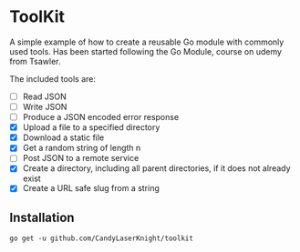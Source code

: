 # ToolKit

A simple example of how to create a reusable Go module with commonly used tools. Has been started following the Go Module, 
course on udemy from Tsawler.

The included tools are:

- [ ] Read JSON
- [ ] Write JSON
- [ ] Produce a JSON encoded error response
- [X] Upload a file to a specified directory
- [X] Download a static file
- [X] Get a random string of length n
- [ ] Post JSON to a remote service 
- [X] Create a directory, including all parent directories, if it does not already exist
- [X] Create a URL safe slug from a string

## Installation

`go get -u github.com/CandyLaserKnight/toolkit`
